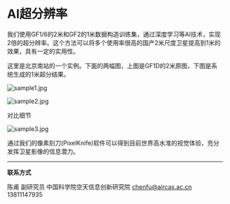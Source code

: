 #  AI超分辨率

我们使用GF1/6的2米和GF2的1米数据构造训练集，通过深度学习等AI技术，实现2倍的超分辨率。这个方法可以将多个使用率很高的国产2米尺度卫星提高到1米的效果，具有一定的实用性。

这里是北京南站的一个实例。下面的两幅图，上图是GF1D的2米原图，下图是系统生成的1米超分结果。


![sample1.jpg](https://s2.loli.net/2023/11/23/qh8u5pO6zWiveSb.jpg)

![sample2.jpg](https://s2.loli.net/2023/11/23/RmpHfuFWkwDBhiQ.jpg)



对比细节


![sample3.jpg](https://s2.loli.net/2023/11/23/O3SoRd8qH4ynrjs.jpg)




通过我们的像素刻刀(PixelKnife)软件可以得到目前世界高水准的视觉体验，充分发挥卫星影像的信息潜力。



---

**联系方式**

陈甫 副研究员
中国科学院空天信息创新研究院
chenfu@aircas.ac.cn
13811147935